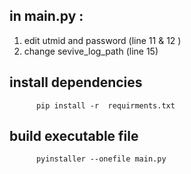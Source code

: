 ## in main.py :
1. edit utmid and password (line 11 & 12 )
2. change sevive_log_path (line 15)


## install dependencies
          pip install -r  requirments.txt          
         
## build  executable file
          pyinstaller --onefile main.py
